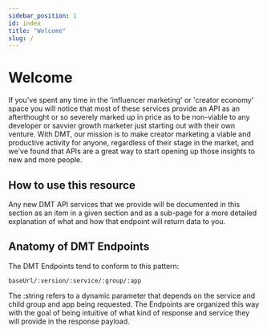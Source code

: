 ```yaml
---
sidebar_position: 1
id: index
title: "Welcome"
slug: /
---
```


# Welcome

If you've spent any time in the 'influencer marketing' or 'creator economy' space you will notice that most of these services provide an API as an afterthought or so severely marked up in price as to be non-viable to any developer or savvier growth marketer just starting out with their own venture.
With DMT, our mission is to make creator marketing a viable and productive activity for anyone, regardless of their stage in the market, and we've found that APIs are a great way to start opening up those insights to new and more people.

## How to use this resource

Any new DMT API services that we provide will be documented in this section as an item in a given section and as a sub-page for a more detailed explanation of what and how that endpoint will return data to you.

## Anatomy of DMT Endpoints

The DMT Endpoints tend to conform to this pattern:

`baseUrl/:version/:service/:group/:app`

The :string refers to a dynamic parameter that depends on the service and child group and app being requested. The Endpoints are organized this way with the goal of being intuitive of what kind of response and service they will provide in the response payload.